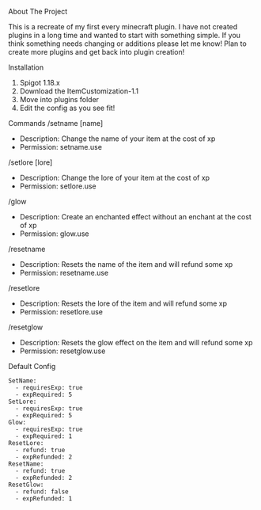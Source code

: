 About The Project

This is a recreate of my first every minecraft plugin. I have not created plugins in a long time and wanted to start with something simple. If you think something needs changing or additions please let me know! Plan to create more plugins and get back into plugin creation!


Installation
1. Spigot 1.18.x
2. Download the ItemCustomization-1.1
3. Move into plugins folder
4. Edit the config as you see fit!


Commands
/setname [name]
  -  Description: Change the name of your item at the cost of xp
  -  Permission: setname.use

/setlore [lore]
  - Description: Change the lore of your item at the cost of xp
  - Permission: setlore.use

/glow
  - Description: Create an enchanted effect without an enchant at the cost of xp
  - Permission: glow.use

/resetname
  - Description: Resets the name of the item and will refund some xp
  - Permission: resetname.use

/resetlore
  - Description: Resets the lore of the item and will refund some xp
  - Permission: resetlore.use

/resetglow
  - Description: Resets the glow effect on the item and will refund some xp
  - Permission: resetglow.use


Default Config
```
SetName:
  - requiresExp: true
  - expRequired: 5
SetLore:
  - requiresExp: true
  - expRequired: 5
Glow:
  - requiresExp: true
  - expRequired: 1
ResetLore:
  - refund: true
  - expRefunded: 2
ResetName:
  - refund: true
  - expRefunded: 2
ResetGlow:
  - refund: false
  - expRefunded: 1
```
